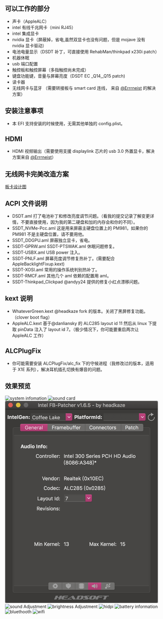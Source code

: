 ## 可以工作的部分

- 声卡（AppleALC）
- intel 有线千兆网卡（mini RJ45）
- intel 集成显卡
- nvidia 显卡（屏蔽掉，省电,虽然双显卡也没有问题，但是 mojave 没有 nvidia 显卡驱动）
- 电池电量显示（DSDT 补丁，可直接使用 RehabMan/thinkpad x230i patch）
- 机器休眠
- usb 端口配置
- 触控板和触控屏幕（多指触控尚未完成）
- 键盘功能键，音量与屏幕亮度（DSDT EC \_Q14,\_Q15 patch)
- 读卡器
- 无线网卡与蓝牙 （需要转接板与 smart card 连线， 来自 [@Errrneist](https://github.com/Errrneist/Hackintosh-Thinkpad-X1-Extreme) 的解决方案）

## 安装注意事项

- 本 EFI 支持安装的时候使用，无需其他单独的 config.plist。

## HDMI

- HDMI 视频输出（需要使用支援 displaylink 芯片的 usb 3.0 外置显卡，解决方案来自 [@Errrneist](https://github.com/Errrneist/Hackintosh-Thinkpad-X1-Extreme)）

## 无线网卡完美改造方案

[板卡设计图](https://github.com/zysuper/Thinkpad-X1-extreme-EFI/blob/master/doc/Wi-Fi%20bluethooth-zh.md)

## ACPI 文件说明

- DSDT.aml 打了电池补丁和修改亮度调节问题。（看我的提交记录了解变更详情，不要直接使用，因为我的第二硬盘和加的内存会和你的不同）。
- SSDT_NVMe-Pcc.aml 这是用来屏蔽主硬盘位置上的 PM981，如果你的 PM981 不是主硬盘位置，请不要用他。
- SSDT_DDGPU.aml 屏蔽独立显卡，省电。
- SSDT-GPRW.aml SSDT-PTSWAK.aml 休眠问题修复。
- SSDT-USBX.aml USB power 注入。
- SSDT-PNLF.aml 屏幕亮度调节修复热补丁。(需要配合 AppleBacklightFixup.kext)
- SSDT-XOSI.aml 常用的操作系统判别热补丁。
- SSDT-RMCF.aml 其他几个 aml 依赖的配置用 aml。
- SSDT-Thinkpad_Clickpad @andyy24 提供的修复小红点漂移问题。

## kext 说明

- WhateverGreen.kext @headkaze fork 的版本。关闭了黑屏修复功能。（clover boot flag）
- AppleALC.kext 基于@danliansky 的 ALC285 layout id 11 然后从 linux 下提取 pinData 注入了 layout id 7。（极少情况下，你可能要重启两次让 AppleALC 工作）

## ALCPlugFix

- 你可能需要安装 ALCPlugFix/alc_fix 下的守候进程（我修改过的版本，适用于 X1E 系列），解决耳机插孔切换有爆音的问题。

## 效果预览

![system infomation](https://github.com/zysuper/Thinkpad-X1-extreme-EFI/raw/master/screenshot/WX20181112-135012%402x.png)
![sound card](https://github.com/zysuper/Thinkpad-X1-extreme-EFI/raw/master/screenshot/WX20181112-135132%402x.png)
![sound card information](https://github.com/zysuper/Thinkpad-X1-extreme-EFI/raw/master/screenshot/WX20181120-160913%402x.png)
![sound Adjustment](https://raw.githubusercontent.com/zysuper/Thinkpad-X1-extreme-EFI/master/screenshot/WX20181112-135224%402x.png)
![brightness Adjustment](https://github.com/zysuper/Thinkpad-X1-extreme-EFI/raw/master/screenshot/WX20181112-135216%402x.png)
![hidpi](https://github.com/zysuper/Thinkpad-X1-extreme-EFI/raw/master/screenshot/WX20181112-135157%402x.png)
![battery information](https://github.com/zysuper/Thinkpad-X1-extreme-EFI/raw/master/screenshot/WX20181112-135103%402x.png)
![bluethooth](https://github.com/zysuper/Thinkpad-X1-extreme-EFI/raw/master/screenshot/bluethooth.png)
![wifi](https://github.com/zysuper/Thinkpad-X1-extreme-EFI/raw/master/screenshot/wifi.png)
